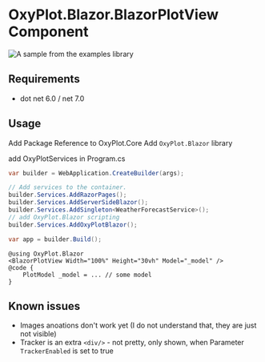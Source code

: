 # OxyPlot.Blazor.BlazorPlotView Component

![A sample from the examples library](https://raw.githubusercontent.com/belucha/oxyplot.blazor/master/demo.png)

## Requirements

- dot net 6.0 / net 7.0

## Usage

Add Package Reference to OxyPlot.Core
Add `OxyPlot.Blazor` library

add OxyPlotServices in Program.cs 
```cs
var builder = WebApplication.CreateBuilder(args);

// Add services to the container.
builder.Services.AddRazorPages();
builder.Services.AddServerSideBlazor();
builder.Services.AddSingleton<WeatherForecastService>();
// add OxyPlot.Blazor scripting
builder.Services.AddOxyPlotBlazor();

var app = builder.Build();
```

```razor
@using OxyPlot.Blazor
<BlazorPlotView Width="100%" Height="30vh" Model="_model" />
@code {
	PlotModel _model = ... // some model
}
```


## Known issues

- Images anoations don't work yet (I do not understand that, they are just not visible)
- Tracker is an extra `<div/>` - not pretty, only shown, when Parameter `TrackerEnabled` is set to true